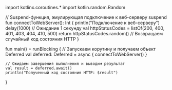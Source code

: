 import kotlinx.coroutines.*
import kotlin.random.Random

// Suspend-функция, эмулирующая подключение к веб-серверу
suspend fun connectToWebServer(): Int {
    println("Подключение к веб-серверу")
    delay(1000) // Ожидание 1 секунду
    val httpStatusCodes = listOf(200, 400, 401, 403, 404, 410, 500)
    return httpStatusCodes.random() // Возвращаем случайный код состояния HTTP
}

fun main() = runBlocking {
    // Запускаем корутину и получаем объект Deferred
    val deferred: Deferred<Int> = async {
        connectToWebServer()
    }

    // Ожидаем завершения выполнения и выводим результат
    val result = deferred.await()
    println("Полученный код состояния HTTP: $result")
}
